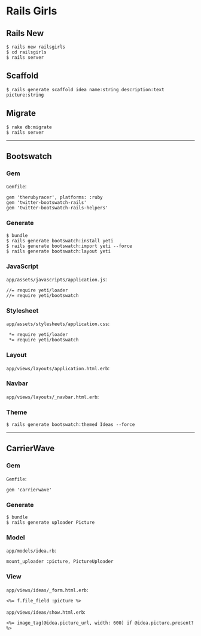 Rails Girls
===========

## Rails New

```
$ rails new railsgirls
$ cd railsgirls
$ rails server
```

## Scaffold

```
$ rails generate scaffold idea name:string description:text picture:string
```

## Migrate

```
$ rake db:migrate
$ rails server
```

----

## Bootswatch

### Gem

`Gemfile`:

```
gem 'therubyracer', platforms: :ruby
gem 'twitter-bootswatch-rails'
gem 'twitter-bootswatch-rails-helpers'
```

### Generate

```
$ bundle
$ rails generate bootswatch:install yeti
$ rails generate bootswatch:import yeti --force
$ rails generate bootswatch:layout yeti
```

### JavaScript

`app/assets/javascripts/application.js`:

```
//= require yeti/loader
//= require yeti/bootswatch
```

### Stylesheet

`app/assets/stylesheets/application.css`:

```
 *= require yeti/loader
 *= require yeti/bootswatch
```

### Layout

`app/views/layouts/application.html.erb`:

### Navbar

`app/views/layouts/_navbar.html.erb`:

### Theme

```
$ rails generate bootswatch:themed Ideas --force
```

----

## CarrierWave

### Gem

`Gemfile`:

```
gem 'carrierwave'
```

### Generate

```
$ bundle
$ rails generate uploader Picture
```

### Model

`app/models/idea.rb`:

```
mount_uploader :picture, PictureUploader
```

### View

`app/views/ideas/_form.html.erb`:

```
<%= f.file_field :picture %>
```

`app/views/ideas/show.html.erb`:

```
<%= image_tag(@idea.picture_url, width: 600) if @idea.picture.present? %>
```
